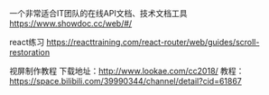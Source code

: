 一个非常适合IT团队的在线API文档、技术文档工具
https://www.showdoc.cc/web/#/

react练习
https://reacttraining.com/react-router/web/guides/scroll-restoration



视屏制作教程
下载地址：http://www.lookae.com/cc2018/
教程：https://space.bilibili.com/39990344/channel/detail?cid=61867